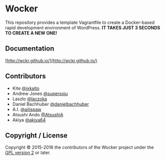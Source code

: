 # Wocker

This repository provides a template Vagrantfile to create a Docker-based rapid development environment of WordPress. __IT TAKES JUST 3 SECONDS TO CREATE A NEW ONE!__

## Documentation

[http://wckr.github.io/](http://wckr.github.io/)

## Contributors

- Kite [@ixkaito](https://github.com/ixkaito)
- Andrew Jones [@supersoju](https://github.com/supersoju)
- Laszlo [@laczoka](https://github.com/laczoka)
- Daniel Bachhuber [@danielbachhuber](https://github.com/danielbachhuber)
- A.I. [@ailispaw](https://github.com/ailispaw)
- Atsushi Ando [@AtsushiA](https://github.com/AtsushiA)
- Akiya [@akiya64](https://github.com/akiya64)

## Copyright / License

Copyright &copy; 2015-2016 the contributors of the Wocker project under the [GPL version 2](https://github.com/wckr/wocker/blob/master/LICENSE) or later.
